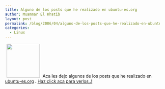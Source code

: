 ```yaml
---
title: Alguno de los posts que he realizado en ubuntu-es.org
author: Muammar El Khatib
layout: post
permalink: /blog/2006/04/alguno-de-los-posts-que-he-realizado-en-ubuntu-es-org/
categories:
  - Linux
---
```

<img width='108' height='110' style="border: 0px; padding-left: 5px; padding-right: 5px;" src="/uploads/pics/ubuntu_small.serendipityThumb.png" alt="" />  
Aca les dejo algunos de los posts que he realizado en <a href="http://www.ubuntu-es.org"   target="_blank" title="Ubuntu-es">ubuntu-es.org</a> .  
<a href="http://www.ubuntu-es.org/search/node/muammar"  target="_blank" title="muammar posts">Haz click aca para verlos..!</a>